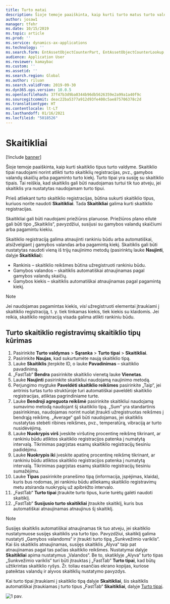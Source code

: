 ```yaml
---
title: Turto matai
description: Šioje temoje paaiškinta, kaip kurti turto matus turto valdyme.
author: josaw1
manager: tfehr
ms.date: 10/15/2019
ms.topic: article
ms.prod: ''
ms.service: dynamics-ax-applications
ms.technology: ''
ms.search.form: EntAssetObjectCounterPart, EntAssetObjectCounterLookup, EntAssetCounterType, EntAssetObjectCounterTotals
audience: Application User
ms.reviewer: kamaybac
ms.custom: ''
ms.assetid: ''
ms.search.region: Global
ms.author: riluan
ms.search.validFrom: 2019-09-30
ms.dyn365.ops.version: 10.0.5
ms.openlocfilehash: 37f47b3d9ba0344b96db5626359e2a99a1a40f9c
ms.sourcegitcommit: deac22ba5377a912d93fe408c5ae875706378c2d
ms.translationtype: HT
ms.contentlocale: lt-LT
ms.lasthandoff: 01/16/2021
ms.locfileid: "5018526"
---
```

# <a name="counters"></a>Skaitikliai

[!include [banner](../../includes/banner.md)]

Šioje temoje paaiškinta, kaip kurti skaitiklio tipus turto valdyme. Skaitiklio tipai naudojami norint atlikti turto skaitiklių registracijas, pvz., gamybos valandų skaičių arba pagaminto turto kiekį. Turto tipai yra susiję su skaitiklio tipais. Tai reiškia, kad skaitiklis gali būti naudojamas turtui tik tuo atveju, jei skaitiklis yra nustatytas naudojamam turto tipui.

Prieš atliekant turto skaitiklio registracijas, būtina sukurti skaitiklio tipus, kuriuos norite naudoti **Skaitikliai**. Tada **Skaitikliai** galima kurti skaitiklio registracijas. 

Skaitikliai gali būti naudojami priežiūros planuose. Priežiūros plano eilutė gali būti tipo „Skaitiklis“, pavyzdžiui, susijusi su gamybos valandų skaičiumi arba pagamintu kiekiu. 

Skaitiklio registraciją galima atnaujinti rankiniu būdu arba automatiškai, atsižvelgiant į gamybos valandas arba pagamintą kiekį. Skaitiklis gali būti nustatytas naudoti vieną iš trijų naujinimo metodų (pasirinktų lauke **Naujinti**, dalyje **Skaitikliai**):
  
- Rankinis – skaitiklio reikšmes būtina užregistruoti rankiniu būdu.  
- Gamybos valandos – skaitiklis automatiškai atnaujinamas pagal gamybos valandų skaičių.  
- Gamybos kiekis – skaitiklis automatiškai atnaujinamas pagal pagamintą kiekį.  

>[!NOTE]
>Jei naudojamas pagamintas kiekis, *visi* užregistruoti elementai įtraukiami į skaitiklio registraciją, t. y. tiek tinkamas kiekis, tiek kiekis su klaidomis. Jei reikia, skaitiklio registraciją visada galima atlikti rankiniu būdu.

## <a name="create-counter-types-for-asset-counter-registrations"></a>Turto skaitiklio registravimų skaitiklio tipų kūrimas

1. Pasirinkite **Turto valdymas** > **Sąranka** > **Turto tipai** > **Skaitikliai**.
2. Pasirinkite **Naujas**, kad sukurtumėte naują skaitiklio tipą.
3. Lauke **Skaitiklis** įterpkite ID, o lauke **Pavadinimas** – skaitiklio pavadinimą.
4. „FastTab“ **Bendra** pasirinkite skaitiklio vienetą lauke **Vienetas**.
5. Lauke **Naujinti** pasirinkite skaitikliui naudojamą naujinimo metodą.
6. Perjungimo mygtuke **Paveldėti skaitiklio reikšmes** pasirinkite „Taip“, jei antrinis turtas turto struktūroje turi automatiškai paveldėti skaitiklio registracijas, atliktas pagrindiniame turte.
7. Lauke **Bendroji agreguota reikšmė** pasirinkite skaitikliui naudojamą sumavimo metodą naudojant šį skaitiklio tipą. „Sum“ yra standartinis pasirinkimas, naudojamas norint nuolat įtraukti užregistruotas reikšmes į bendrąją reikšmę. „Average“ gali būti naudojamas, jei skaitiklis nustatytas stebėti ribines reikšmes, pvz., temperatūrą, vibraciją ar turto nusidėvėjimą. 
8. Lauke **Nuokrypis virš** įveskite viršutinę procentinę reikšmę tikrinant, ar rankiniu būdu atliktos skaitiklio registracijos patenka į numatytą intervalą. Tikrinimas pagrįstas esamų skaitiklio registracijų tiesiniu padidėjimu.
9. Lauke **Nuokrypis iki** įveskite apatinę procentinę reikšmę tikrinant, ar rankiniu būdu atliktos skaitiklio registracijos patenka į numatytą intervalą. Tikrinimas pagrįstas esamų skaitiklio registracijų tiesiniu sumažėjimu.
10. Lauke **Tipas** pasirinkite pranešimo tipą (informacija, įspėjimas, klaida), kuris bus rodomas, jei rankiniu būdu atliekamų skaitiklio registravimų metu atsiranda nuokrypių už apibrėžto intervalo.
11. „FastTab“ **Turto tipai** įtraukite turto tipus, kurie turėtų galėti naudoti skaitiklį.
12. „FastTab“ **Susijusio turto skaitikliai** įtraukite skaitiklį, kuris bus automatiškai atnaujinamas atnaujinus šį skaitiklį.


>[!NOTE]
>Susijęs skaitiklis automatiškai atnaujinamas tik tuo atveju, jei skaitiklio nustatymuose susijęs skaitiklis yra turto tipo. Pavyzdžiui, skaitiklį galima nustatyti „Gamybos valandoms“ ir įtraukti turto tipą „Sunkvežimio variklis“. Kai šis skaitiklis atnaujinamas, susijęs skaitiklis „Alyva“ taip pat atnaujinamas pagal tas pačias skaitiklio reikšmes. Nustatymai dalyje **Skaitikliai** apima nustatymus „Valandos“. Be to, skatiklyje „Alyva“ turto tipas „Sunkvežimio variklis“ turi būti įtrauktas į „FastTab“ **Turto tipai**, kad būtų užtikrintas skaitiklio ryšys. Žr. toliau esančias ekrano kopijas, kuriose pateiktas valandų ir alyvos skaitiklių nustatymo pavyzdys.

Kai turto tipai įtraukiami į skaitiklio tipą dalyje **Skaitikliai**, šis skaitiklis automatiškai įtraukiamas į turto tipus „FastTab“ **Skaitikliai**, dalyje [Turto tipai](../setup-for-objects/object-types.md).

![1 pav.](media/071-setup-for-objects.png)

